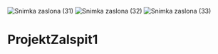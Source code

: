 ![Snimka zaslona (31)](https://user-images.githubusercontent.com/107673966/174258452-6711bc5f-1f42-4e60-aa72-9dc976a3bad9.png)
![Snimka zaslona (32)](https://user-images.githubusercontent.com/107673966/174258478-6106c69e-0f26-4641-82da-a9b8699c8e63.png)
![Snimka zaslona (33)](https://user-images.githubusercontent.com/107673966/174258504-cc7d200f-f10c-4798-9987-e38dcff82f1d.png)
# ProjektZaIspit1
